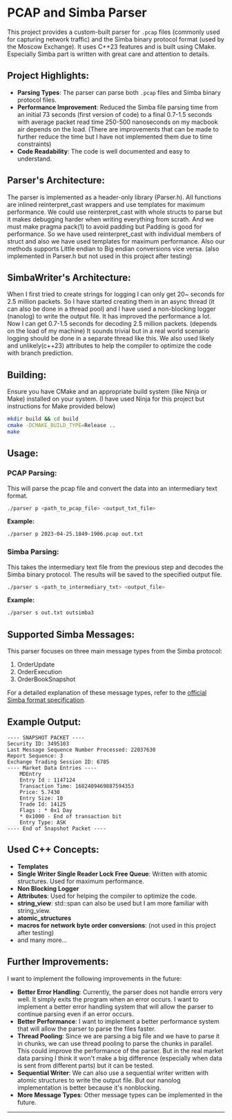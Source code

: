 
# PCAP and Simba Parser

This project provides a custom-built parser for `.pcap` files (commonly used for capturing network traffic) and the Simba binary protocol format (used by the Moscow Exchange). It uses C++23 features and is built using CMake.
Especially Simba part is written with great care and attention to details.
## Project Highlights:
- **Parsing Types**: The parser can parse both `.pcap` files and Simba binary protocol files.
- **Performance Improvement**: Reduced the Simba file parsing time from an initial 73 seconds (first version of code) to a final 0.7-1.5 seconds with average packet read time 250-500 nanoseconds on my macbook air depends on the load. 
(There are improvements that can be made to further reduce the time but I have not implemented them due to time constraints)
- **Code Readability**: The code is well documented and easy to understand.

## Parser's Architecture:
The parser is implemented as a header-only library (Parser.h). All functions are inlined reinterpret_cast wrappers and use templates for maximum performance.
We could use reinterpret_cast with whole structs to parse but it makes debugging harder when writing everything from scrath. And we must make pragma pack(1) to 
avoid padding but Padding is good for performance. So we have used reinterpret_cast with individual members of struct and also we have used templates for maximum performance.
Also our methods supports Little endian to Big endian conversions vice versa. (also implemented in Parser.h but not used in this project after testing)

## SimbaWriter's Architecture:
When I first tried to create strings for logging I can only get 20~ seconds for 2.5 million packets. So I have started creating them in an async thread (it can also be done in a thread pool)
and I have used a non-blocking logger (nanolog) to write the output file. It has improved the performance a lot. Now I can get 0.7-1.5 seconds for decoding 2.5 million packets. (depends on the load of my machine)
It sounds trivial but in a real world scenario logging should be done in a separate thread like this.
We also used likely and unlikely(c++23) attributes to help the compiler to optimize the code with branch prediction.

## Building:
Ensure you have CMake and an appropriate build system (like Ninja or Make) installed on your system.
(I have used Ninja for this project but instructions for Make provided below)
```bash
mkdir build && cd build
cmake -DCMAKE_BUILD_TYPE=Release ..
make
```


## Usage:

### PCAP Parsing:

This will parse the pcap file and convert the data into an intermediary text format.

```bash
./parser p <path_to_pcap_file> <output_txt_file>
```

**Example:**

```bash
./parser p 2023-04-25.1849-1906.pcap out.txt
```

### Simba Parsing:

This takes the intermediary text file from the previous step and decodes the Simba binary protocol. The results will be saved to the specified output file.

```bash
./parser s <path_to_intermediary_txt> <output_file>
```

**Example:**

```bash
./parser s out.txt outsimba3
```


## Supported Simba Messages:

This parser focuses on three main message types from the Simba protocol:
1. OrderUpdate
2. OrderExecution
3. OrderBookSnapshot

For a detailed explanation of these message types, refer to the [official Simba format specification](http://ftp.moex.ru/pub/SIMBA/Spectra/prod/doc/spectra_simba_en.pdf).

## Example Output:
```
---- SNAPSHOT PACKET ----
Security ID: 3495103
Last Message Sequence Number Processed: 22037630
Report Sequence: 3
Exchange Trading Session ID: 6785
---- Market Data Entries ----
    MDEntry
    Entry Id : 1147124
    Transaction Time: 1682409469887594353
    Price: 5.7430
    Entry Size: 10
    Trade Id: 14125
    Flags : * 0x1 Day
    * 0x1000 - End of transaction bit
    Entry Type: ASK
---- End of Snapshot Packet ----
```
## Used C++ Concepts:
- **Templates**
- **Single Writer Single Reader Lock Free Queue**: Written with atomic structures. Used for maximum performance.
- **Non Blocking Logger**
- **Attributes**: Used for helping the compiler to optimize the code.
- **string_view**: std::span can also be used but I am more familiar with string_view.
- **atomic_structures**
- **macros for network byte order conversions**: (not used in this project after testing)
- and many more...
## Further Improvements:
I want to implement the following improvements in the future:
- **Better Error Handling**: Currently, the parser does not handle errors very well. It simply exits the program when an error occurs. I want to implement a better error handling system that will allow the parser to continue parsing even if an error occurs.
- **Better Performance**: I want to implement a better performance system that will allow the parser to parse the files faster.
- **Thread Pooling**: Since we are parsing a big file and we have to parse it in chunks, we can use thread pooling to parse the chunks in parallel. This could improve the performance of the parser. But in the real market data parsing I think it won't make a big difference (especially when data is sent from different parts) but it can be tested.
- **Sequential Writer**: We can also use a sequential writer written with atomic structures to write the output file. But our nanolog implementation is better because it's nonblocking.
- **More Message Types**: Other message types can be implemented in the future.

---
